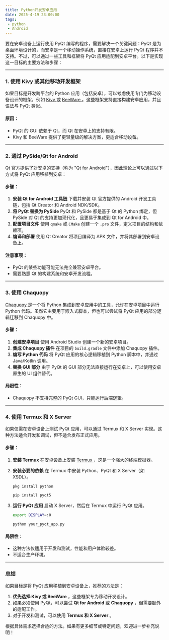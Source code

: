 ```yaml
---
title: Python开发安卓应用
date: 2025-4-19 23:00:00
tags:
 - python
 - Android
---
```




要在安卓设备上运行使用 PyQt 编写的程序，需要解决一个关键问题：PyQt 是为桌面环境设计的，而安卓是一个移动操作系统，直接在安卓上运行 PyQt 程序并不支持。不过，可以通过一些工具和框架将 PyQt 应用适配到安卓平台。以下是实现这一目标的主要方法和步骤：

------

### 1. **使用 Kivy 或其他移动开发框架**

如果目标是开发跨平台的 Python 应用（包括安卓），可以考虑使用专门为移动设备设计的框架，例如 [Kivy ](https://kivy.org/?spm=a2ty_o01.29997173.0.0.737bc921lujaWC)或 [BeeWare ](https://beeware.org/?spm=a2ty_o01.29997173.0.0.737bc921lujaWC)。这些框架支持直接构建安卓应用，并且语法与 PyQt 类似。

#### 原因：

- PyQt 的 GUI 依赖于 Qt，而 Qt 在安卓上的支持有限。
- Kivy 和 BeeWare 提供了更轻量级的解决方案，更适合移动设备。

<!--more-->

------

### 2. **通过 PySide/Qt for Android**

Qt 官方提供了对安卓的支持（称为 "Qt for Android"），因此理论上可以通过以下方式将 PyQt 应用移植到安卓：

#### 步骤：

1. **安装 Qt for Android 工具链**
   下载并安装 Qt 官方提供的 Android 开发工具链，包括 Qt Creator 和 Android NDK/SDK。
2. **将 PyQt 替换为 PySide**
   PyQt 和 PySide 都是基于 Qt 的 Python 绑定，但 PySide 对 Qt 的支持更加现代化，且更易于集成到 Qt for Android 中。
3. **配置项目文件**
   使用 `qmake` 或 `CMake` 创建一个 `.pro` 文件，定义项目的结构和依赖项。
4. **编译和部署**
   使用 Qt Creator 将项目编译为 APK 文件，并将其部署到安卓设备上。

#### 注意事项：

- PyQt 的某些功能可能无法完全兼容安卓平台。
- 需要熟悉 Qt 的构建系统和安卓开发流程。

------

### 3. **使用 Chaquopy**

[Chaquopy ](https://chaquo.com/chaquopy/)是一个将 Python 集成到安卓应用中的工具，允许在安卓项目中运行 Python 代码。虽然它主要用于嵌入式脚本，但也可以尝试将 PyQt 应用的部分逻辑迁移到 Chaquopy 中。

#### 步骤：

1. **创建安卓项目**
   使用 Android Studio 创建一个新的安卓项目。
2. **集成 Chaquopy 插件**
   在项目的 `build.gradle` 文件中添加 Chaquopy 插件。
3. **编写 Python 代码**
   将 PyQt 应用的核心逻辑移植到 Python 脚本中，并通过 Java/Kotlin 调用。
4. **替换 GUI 部分**
   由于 PyQt 的 GUI 部分无法直接运行在安卓上，可以使用安卓原生的 UI 组件替代。

#### 局限性：

- Chaquopy 不支持完整的 PyQt GUI，只能运行后端逻辑。

------

### 4. **使用 Termux 和 X Server**

如果仅需在安卓设备上测试 PyQt 应用，可以通过 Termux 和 X Server 实现。这种方法适合开发和调试，但不适合发布正式应用。

#### 步骤：

1. **安装 Termux**
   在安卓设备上安装 [Termux ](https://termux.dev/)，这是一个强大的终端模拟器。

2. **安装必要的依赖**
   在 Termux 中安装 Python、PyQt 和 X Server（如 XSDL）。

   ```bash
   pkg install python
   
   pip install pyqt5
   ```

   

3. **运行 PyQt 应用**
   启动 X Server，然后在 Termux 中运行 PyQt 应用。

   

   ```bash
   export DISPLAY=:0
   
   python your_pyqt_app.py
   ```

   

#### 局限性：

- 这种方法仅适用于开发和测试，性能和用户体验较差。
- 不适合生产环境。

------

### 总结

如果目标是将 PyQt 应用移植到安卓设备上，推荐的方法是：

1. **优先选择 Kivy 或 BeeWare** ，这些框架专为移动开发设计。
2. 如果必须使用 PyQt，可以尝试 **Qt for Android** 或 **Chaquopy** ，但需要额外的适配工作。
3. 对于开发和测试，可以使用 **Termux 和 X Server** 。

根据具体需求选择合适的方法。如果有更多细节或特定问题，欢迎进一步补充说明！